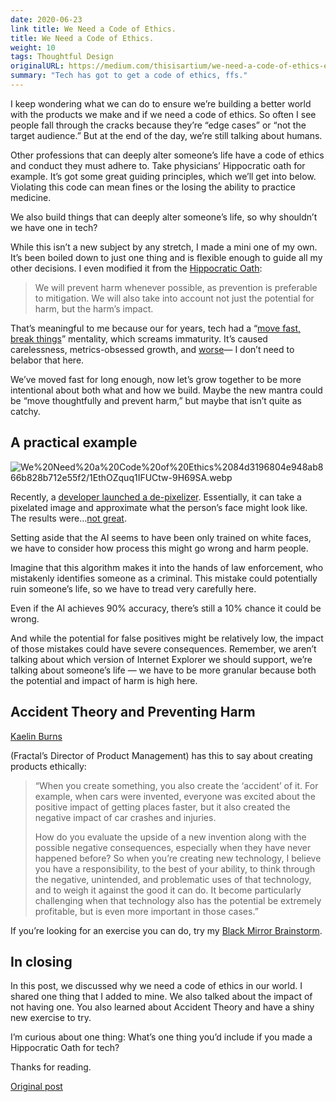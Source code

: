 ```yaml
---
date: 2020-06-23
link title: We Need a Code of Ethics.
title: We Need a Code of Ethics.
weight: 10
tags: Thoughtful Design
originalURL: https://medium.com/thisisartium/we-need-a-code-of-ethics-eaaba6f9394b
summary: "Tech has got to get a code of ethics, ffs."
---
```


I keep wondering what we can do to ensure we’re building a better world with the products we make and if we need a code of ethics. So often I see people fall through the cracks because they’re “edge cases” or “not the target audience.” But at the end of the day, we’re still talking about humans.

Other professions that can deeply alter someone’s life have a code of ethics and conduct they must adhere to. Take physicians’ Hippocratic oath for example. It’s got some great guiding principles, which we’ll get into below. Violating this code can mean fines or the losing the ability to practice medicine.

We also build things that can deeply alter someone’s life, so why shouldn’t we have one in tech?

While this isn’t a new subject by any stretch, I made a mini one of my own. It’s been boiled down to just one thing and is flexible enough to guide all my other decisions. I even modified it from the [Hippocratic Oath](https://owlspace-ccm.rice.edu/access/content/user/ecy1/Nazi%20Human%20Experimentation/Pages/Hippocratic%20Oath-modern.html):

> We will prevent harm whenever possible, as prevention is preferable to mitigation. We will also take into account not just the potential for harm, but the harm’s impact.
> 

That’s meaningful to me because our for years, tech had a “[move fast, break things](https://facebook.com/)” mentality, which screams immaturity. It’s caused carelessness, metrics-obsessed growth, and [worse](https://www.nytimes.com/2018/10/15/technology/myanmar-facebook-genocide.html)— I don’t need to belabor that here.

We’ve moved fast for long enough, now let’s grow together to be more intentional about both what and how we build. Maybe the new mantra could be “move thoughtfully and prevent harm,” but maybe that isn’t quite as catchy.

## A practical example

![We%20Need%20a%20Code%20of%20Ethics%2084d3196804e948ab866b828b712e55f2/1EthOZquq1IFUCtw-9H69SA.webp](/img/1*EthOZquq1IFUCtw-9H69SA.webp)

Recently, a [developer launched a de-pixelizer](https://twitter.com/tg_bomze/status/1274098682284163072). Essentially, it can take a pixelated image and approximate what the person’s face might look like. The results were…[not great](https://twitter.com/Kiloku/status/1274315587133587457/photo/1).

Setting aside that the AI seems to have been only trained on white faces, we have to consider how process this might go wrong and harm people.

Imagine that this algorithm makes it into the hands of law enforcement, who mistakenly identifies someone as a criminal. This mistake could potentially ruin someone’s life, so we have to tread very carefully here.

Even if the AI achieves 90% accuracy, there’s still a 10% chance it could be wrong.

And while the potential for false positives might be relatively low, the impact of those mistakes could have severe consequences. Remember, we aren’t talking about which version of Internet Explorer we should support, we’re talking about someone’s life — we have to be more granular because both the potential and impact of harm is high here.

## Accident Theory and Preventing Harm

[Kaelin Burns](https://medium.com/u/900a0a73e35d?source=post_page-----eaaba6f9394b--------------------------------)

(Fractal’s Director of Product Management) has this to say about creating products ethically:

> “When you create something, you also create the ‘accident’ of it. For example, when cars were invented, everyone was excited about the positive impact of getting places faster, but it also created the negative impact of car crashes and injuries.
> 
> 
> How do you evaluate the upside of a new invention along with the possible negative consequences, especially when they have never happened before? So when you’re creating new technology, I believe you have a responsibility, to the best of your ability, to think through the negative, unintended, and problematic uses of that technology, and to weigh it against the good it can do. It become particularly challenging when that technology also has the potential be extremely profitable, but is even more important in those cases.”
> 

If you’re looking for an exercise you can do, try my [Black Mirror Brainstorm](https://uxdesign.cc/black-mirror-brainstorms-f919ccf5938c).

## In closing

In this post, we discussed why we need a code of ethics in our world. I shared one thing that I added to mine. We also talked about the impact of not having one. You also learned about Accident Theory and have a shiny new exercise to try.

I’m curious about one thing: What’s one thing you’d include if you made a Hippocratic Oath for tech?

Thanks for reading.


[Original post](https://medium.com/thisisartium/we-need-a-code-of-ethics-eaaba6f9394b)
